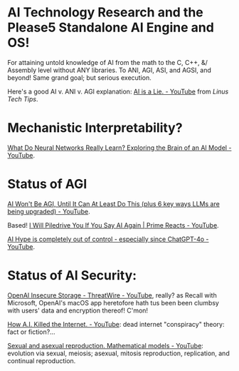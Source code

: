 # AI Technology Research and the Please5 Standalone AI Engine and OS!

For attaining untold knowledge of AI from the math to the C, C++, &amp;/ Assembly level without ANY libraries. To ANI, AGI, ASI, and AGSI, and beyond!   Same grand goal; but serious execution.

Here's a good AI v. ANI v. AGI explanation: [AI is a Lie. - YouTube](https://youtu.be/nGIpdiQrFDU) from *Linus Tech Tips*.

# Mechanistic Interpretability?

[What Do Neural Networks Really Learn? Exploring the Brain of an AI Model - YouTube](https://youtu.be/jGCvY4gNnA8).

# Status of AGI

[AI Won&#39;t Be AGI, Until It Can At Least Do This (plus 6 key ways LLMs are being upgraded) - YouTube](https://youtu.be/PeSNEXKxarU).

Based! [I Will Piledrive You If You Say AI Again | Prime Reacts - YouTube](https://youtu.be/k0XuoK132z4).

[AI Hype is completely out of control - especially since ChatGPT-4o - YouTube](https://youtu.be/VctsqOo8wsc).

# Status of AI Security:

[OpenAI Insecure Storage - ThreatWire - YouTube](https://youtu.be/L0IBbmmaMiU), really? as Recall with Microsoft, OpenAI's macOS app heretofore hath tus been been clumbsy with users' data and encryption thereof! C'mon!

[How A.I. Killed the Internet. - YouTube](https://youtu.be/PaVjQFMg7L0): dead internet "conspiracy" theory: fact or fiction?…

[Sexual and asexual reproduction. Mathematical models - YouTube](https://youtu.be/4VMk1VgdoCU): evolution via sexual, meiosis; asexual, mitosis reproduction, replication, and continual reproduction.
